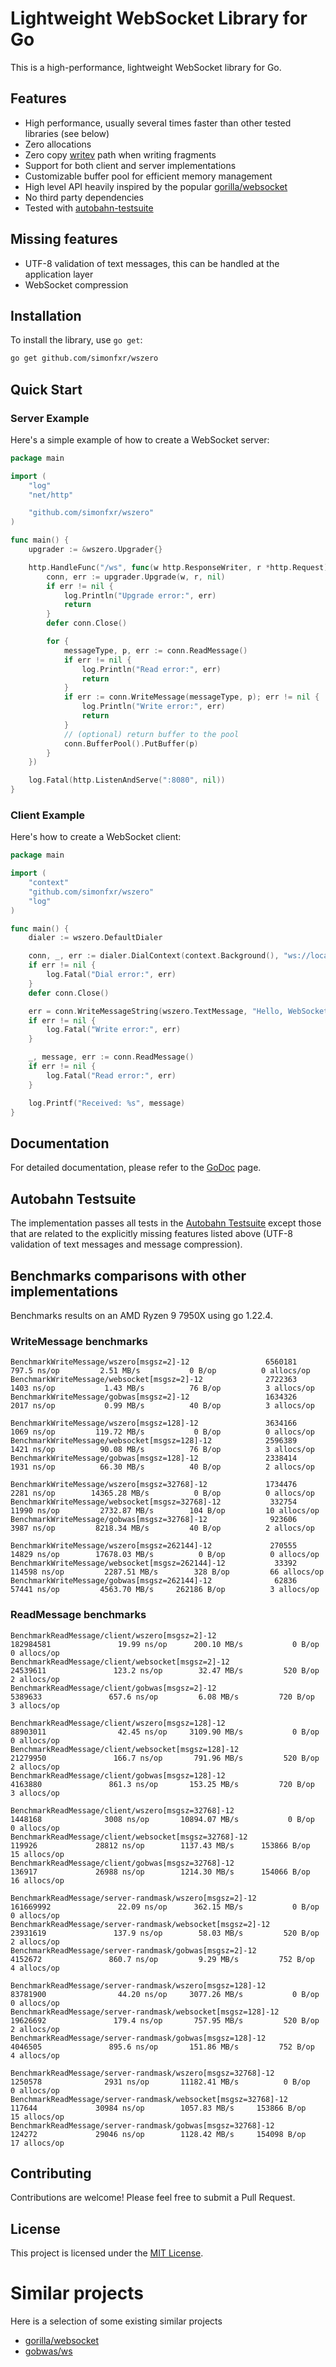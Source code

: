 # Lightweight WebSocket Library for Go

This is a high-performance, lightweight WebSocket library for Go.

## Features

- High performance, usually several times faster than other tested libraries (see below)
- Zero allocations
- Zero copy [writev](https://pkg.go.dev/net#Buffers) path when writing fragments 
- Support for both client and server implementations
- Customizable buffer pool for efficient memory management
- High level API heavily inspired by the popular [gorilla/websocket](https://github.com/gorilla/websocket)
- No third party dependencies
- Tested with [autobahn-testsuite](https://github.com/crossbario/autobahn-testsuite)

## Missing features

- UTF-8 validation of text messages, this can be handled at the application layer
- WebSocket compression

## Installation

To install the library, use `go get`:

```bash
go get github.com/simonfxr/wszero
```

## Quick Start

### Server Example

Here's a simple example of how to create a WebSocket server:

```go
package main

import (
	"log"
	"net/http"

	"github.com/simonfxr/wszero"
)

func main() {
	upgrader := &wszero.Upgrader{}

	http.HandleFunc("/ws", func(w http.ResponseWriter, r *http.Request) {
		conn, err := upgrader.Upgrade(w, r, nil)
		if err != nil {
			log.Println("Upgrade error:", err)
			return
		}
		defer conn.Close()

		for {
			messageType, p, err := conn.ReadMessage()
			if err != nil {
				log.Println("Read error:", err)
				return
			}
			if err := conn.WriteMessage(messageType, p); err != nil {
				log.Println("Write error:", err)
				return
			}
			// (optional) return buffer to the pool
			conn.BufferPool().PutBuffer(p)
		}
	})

	log.Fatal(http.ListenAndServe(":8080", nil))
}
```

### Client Example

Here's how to create a WebSocket client:

```go
package main

import (
	"context"
	"github.com/simonfxr/wszero"
	"log"
)

func main() {
	dialer := wszero.DefaultDialer

	conn, _, err := dialer.DialContext(context.Background(), "ws://localhost:8080/ws", nil)
	if err != nil {
		log.Fatal("Dial error:", err)
	}
	defer conn.Close()

	err = conn.WriteMessageString(wszero.TextMessage, "Hello, WebSocket!")
	if err != nil {
		log.Fatal("Write error:", err)
	}

	_, message, err := conn.ReadMessage()
	if err != nil {
		log.Fatal("Read error:", err)
	}

	log.Printf("Received: %s", message)
}
```

## Documentation

For detailed documentation, please refer to the [GoDoc](https://pkg.go.dev/github.com/simonfxr/wszero) page.

## Autobahn Testsuite

The implementation passes all tests in the [Autobahn Testsuite](https://github.com/crossbario/autobahn-testsuite) except those that are related to the explicitly missing features listed above (UTF-8 validation of text messages and message compression).

## Benchmarks comparisons with other implementations

Benchmarks results on an AMD Ryzen 9 7950X using go 1.22.4.

### WriteMessage benchmarks

```
BenchmarkWriteMessage/wszero[msgsz=2]-12                 6560181               797.5 ns/op         2.51 MB/s           0 B/op          0 allocs/op
BenchmarkWriteMessage/websocket[msgsz=2]-12              2722363              1403 ns/op           1.43 MB/s          76 B/op          3 allocs/op
BenchmarkWriteMessage/gobwas[msgsz=2]-12                 1634326              2017 ns/op           0.99 MB/s          40 B/op          3 allocs/op

BenchmarkWriteMessage/wszero[msgsz=128]-12               3634166              1069 ns/op         119.72 MB/s           0 B/op          0 allocs/op
BenchmarkWriteMessage/websocket[msgsz=128]-12            2596389              1421 ns/op          90.08 MB/s          76 B/op          3 allocs/op
BenchmarkWriteMessage/gobwas[msgsz=128]-12               2338414              1931 ns/op          66.30 MB/s          40 B/op          2 allocs/op

BenchmarkWriteMessage/wszero[msgsz=32768]-12             1734476              2281 ns/op        14365.28 MB/s          0 B/op          0 allocs/op
BenchmarkWriteMessage/websocket[msgsz=32768]-12           332754             11990 ns/op         2732.87 MB/s        104 B/op         10 allocs/op
BenchmarkWriteMessage/gobwas[msgsz=32768]-12              923606              3987 ns/op         8218.34 MB/s         40 B/op          2 allocs/op

BenchmarkWriteMessage/wszero[msgsz=262144]-12             270555             14829 ns/op        17678.03 MB/s          0 B/op          0 allocs/op
BenchmarkWriteMessage/websocket[msgsz=262144]-12           33392            114598 ns/op         2287.51 MB/s        328 B/op         66 allocs/op
BenchmarkWriteMessage/gobwas[msgsz=262144]-12              62836             57441 ns/op         4563.70 MB/s     262186 B/op          3 allocs/op
```

### ReadMessage benchmarks

```
BenchmarkReadMessage/client/wszero[msgsz=2]-12                  182984581               19.99 ns/op      200.10 MB/s           0 B/op          0 allocs/op
BenchmarkReadMessage/client/websocket[msgsz=2]-12               24539611               123.2 ns/op        32.47 MB/s         520 B/op          2 allocs/op
BenchmarkReadMessage/client/gobwas[msgsz=2]-12                   5389633               657.6 ns/op         6.08 MB/s         720 B/op          3 allocs/op

BenchmarkReadMessage/client/wszero[msgsz=128]-12                88903011                42.45 ns/op     3109.90 MB/s           0 B/op          0 allocs/op
BenchmarkReadMessage/client/websocket[msgsz=128]-12             21279950               166.7 ns/op       791.96 MB/s         520 B/op          2 allocs/op
BenchmarkReadMessage/client/gobwas[msgsz=128]-12                 4163880               861.3 ns/op       153.25 MB/s         720 B/op          3 allocs/op

BenchmarkReadMessage/client/wszero[msgsz=32768]-12               1448168              3008 ns/op       10894.07 MB/s           0 B/op          0 allocs/op
BenchmarkReadMessage/client/websocket[msgsz=32768]-12             119926             28812 ns/op        1137.43 MB/s      153866 B/op         15 allocs/op
BenchmarkReadMessage/client/gobwas[msgsz=32768]-12                136917             26988 ns/op        1214.30 MB/s      154066 B/op         16 allocs/op

BenchmarkReadMessage/server-randmask/wszero[msgsz=2]-12                 161669992               22.09 ns/op      362.15 MB/s           0 B/op          0 allocs/op
BenchmarkReadMessage/server-randmask/websocket[msgsz=2]-12              23931619               137.9 ns/op        58.03 MB/s         520 B/op          2 allocs/op
BenchmarkReadMessage/server-randmask/gobwas[msgsz=2]-12                  4152672               860.7 ns/op         9.29 MB/s         752 B/op          4 allocs/op

BenchmarkReadMessage/server-randmask/wszero[msgsz=128]-12               83781900                44.20 ns/op     3077.26 MB/s           0 B/op          0 allocs/op
BenchmarkReadMessage/server-randmask/websocket[msgsz=128]-12            19626692               179.4 ns/op       757.95 MB/s         520 B/op          2 allocs/op
BenchmarkReadMessage/server-randmask/gobwas[msgsz=128]-12                4046505               895.6 ns/op       151.86 MB/s         752 B/op          4 allocs/op

BenchmarkReadMessage/server-randmask/wszero[msgsz=32768]-12              1250578              2931 ns/op       11182.41 MB/s          0 B/op          0 allocs/op
BenchmarkReadMessage/server-randmask/websocket[msgsz=32768]-12            117644             30984 ns/op        1057.83 MB/s     153866 B/op         15 allocs/op
BenchmarkReadMessage/server-randmask/gobwas[msgsz=32768]-12               124272             29046 ns/op        1128.42 MB/s     154098 B/op         17 allocs/op
```

## Contributing

Contributions are welcome! Please feel free to submit a Pull Request.

## License

This project is licensed under the [MIT License](LICENSE).

# Similar projects

Here is a selection of some existing similar projects

- [gorilla/websocket](https://github.com/gorilla/websocket)
- [gobwas/ws](https://github.com/gobwas/ws)

